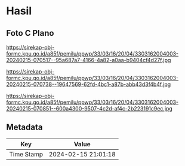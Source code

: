 # Hasil

## Foto C Plano

https://sirekap-obj-formc.kpu.go.id/a85f/pemilu/ppwp/33/03/16/20/04/3303162004003-20240215-070517--95a687a7-4166-4a82-a0aa-b9404cf4d27f.jpg

https://sirekap-obj-formc.kpu.go.id/a85f/pemilu/ppwp/33/03/16/20/04/3303162004003-20240215-070738--19647569-62fd-4bc1-a87b-abb43d3f4b4f.jpg

https://sirekap-obj-formc.kpu.go.id/a85f/pemilu/ppwp/33/03/16/20/04/3303162004003-20240215-070851--600a4300-9507-4c2d-af4c-2b223191c9ec.jpg


## Metadata

| Key        | Value               |
| ---------- | ------------------- |
| Time Stamp | 2024-02-15 21:01:18 |



